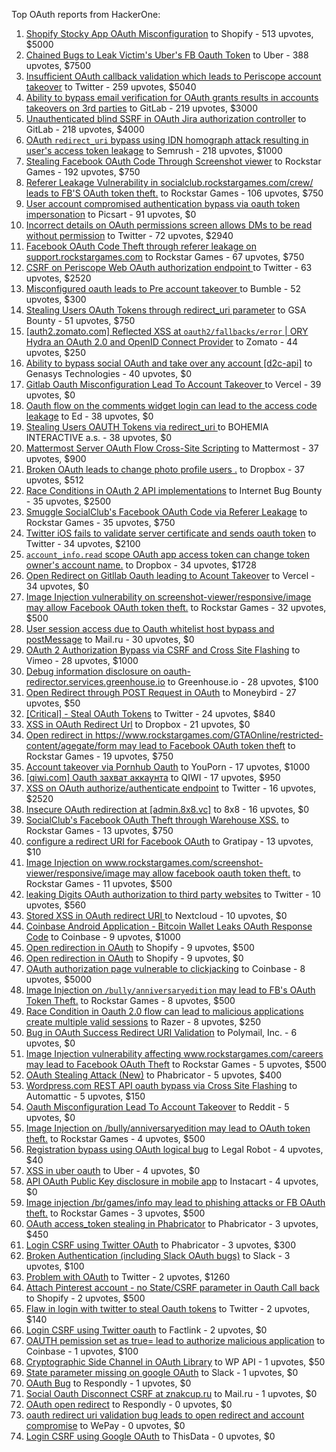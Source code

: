 Top OAuth reports from HackerOne:

1. [Shopify Stocky App OAuth Misconfiguration](https://hackerone.com/reports/740989) to Shopify - 513 upvotes, $5000
2. [Chained Bugs to Leak Victim's Uber's FB Oauth Token](https://hackerone.com/reports/202781) to Uber - 388 upvotes, $7500
3. [Insufficient OAuth callback validation which leads to Periscope account takeover](https://hackerone.com/reports/110293) to Twitter - 259 upvotes, $5040
4. [Ability to bypass email verification for OAuth grants results in accounts takeovers on 3rd parties](https://hackerone.com/reports/922456) to GitLab - 219 upvotes, $3000
5. [Unauthenticated blind SSRF in OAuth Jira authorization controller](https://hackerone.com/reports/398799) to GitLab - 218 upvotes, $4000
6. [OAuth `redirect_uri` bypass using IDN homograph attack resulting in user's access token leakage](https://hackerone.com/reports/861940) to Semrush - 218 upvotes, $1000
7. [Stealing Facebook OAuth Code Through Screenshot viewer](https://hackerone.com/reports/488269) to Rockstar Games - 192 upvotes, $750
8. [Referer Leakage Vulnerability in  socialclub.rockstargames.com/crew/ leads to FB'S OAuth token theft.](https://hackerone.com/reports/787160) to Rockstar Games - 106 upvotes, $750
9. [User account compromised authentication bypass via oauth token impersonation](https://hackerone.com/reports/739321) to Picsart - 91 upvotes, $0
10. [Incorrect details on OAuth permissions screen allows DMs to be read without permission](https://hackerone.com/reports/434763) to Twitter - 72 upvotes, $2940
11. [Facebook OAuth Code Theft through referer leakage on support.rockstargames.com](https://hackerone.com/reports/482743) to Rockstar Games - 67 upvotes, $750
12. [CSRF on Periscope Web OAuth authorization endpoint ](https://hackerone.com/reports/215381) to Twitter - 63 upvotes, $2520
13. [Misconfigured oauth leads to Pre account takeover ](https://hackerone.com/reports/1074047) to Bumble - 52 upvotes, $300
14. [Stealing Users OAuth Tokens through redirect_uri parameter](https://hackerone.com/reports/665651) to GSA Bounty - 51 upvotes, $750
15. [[auth2.zomato.com] Reflected XSS at `oauth2/fallbacks/error` | ORY Hydra an OAuth 2.0 and OpenID Connect Provider](https://hackerone.com/reports/456333) to Zomato - 44 upvotes, $250
16. [Ability to bypass social OAuth and take over any account [d2c-api]](https://hackerone.com/reports/729960) to Genasys Technologies - 40 upvotes, $0
17. [Gitlab Oauth Misconfiguration Lead To Account Takeover ](https://hackerone.com/reports/541701) to Vercel - 39 upvotes, $0
18. [Oauth flow on the comments widget login can lead to the access code leakage](https://hackerone.com/reports/292783) to Ed - 38 upvotes, $0
19. [Stealing Users OAUTH Tokens via redirect_uri ](https://hackerone.com/reports/405100) to BOHEMIA INTERACTIVE a.s. - 38 upvotes, $0
20. [Mattermost Server OAuth Flow Cross-Site Scripting](https://hackerone.com/reports/1216203) to Mattermost - 37 upvotes, $900
21. [Broken OAuth leads to change photo profile users .](https://hackerone.com/reports/642475) to Dropbox - 37 upvotes, $512
22. [Race Conditions in OAuth 2 API implementations](https://hackerone.com/reports/55140) to Internet Bug Bounty - 35 upvotes, $2500
23. [Smuggle SocialClub's Facebook OAuth Code via Referer Leakage](https://hackerone.com/reports/342709) to Rockstar Games - 35 upvotes, $750
24. [Twitter iOS fails to validate server certificate and sends oauth token](https://hackerone.com/reports/168538) to Twitter - 34 upvotes, $2100
25. [`account_info.read` scope OAuth app access token can change token owner's account name.](https://hackerone.com/reports/1031240) to Dropbox - 34 upvotes, $1728
26. [Open Redirect on Gitllab Oauth leading to Acount Takeover](https://hackerone.com/reports/677617) to Vercel - 34 upvotes, $0
27. [Image Injection vulnerability on screenshot-viewer/responsive/image may allow Facebook OAuth token theft.](https://hackerone.com/reports/655288) to Rockstar Games - 32 upvotes, $500
28. [User session access due to Oauth whitelist host bypass and postMessage](https://hackerone.com/reports/875938) to Mail.ru - 30 upvotes, $0
29. [OAuth 2 Authorization Bypass via CSRF and Cross Site Flashing](https://hackerone.com/reports/136582) to Vimeo - 28 upvotes, $1000
30. [Debug information disclosure on oauth-redirector.services.greenhouse.io](https://hackerone.com/reports/315205) to Greenhouse.io - 28 upvotes, $100
31. [Open Redirect through POST Request in OAuth](https://hackerone.com/reports/1129761) to Moneybird - 27 upvotes, $50
32. [[Critical] - Steal OAuth Tokens](https://hackerone.com/reports/131202) to Twitter - 24 upvotes, $840
33. [XSS in OAuth Redirect Url](https://hackerone.com/reports/163707) to Dropbox - 21 upvotes, $0
34. [Open redirect in https://www.rockstargames.com/GTAOnline/restricted-content/agegate/form may lead to Facebook OAuth token theft](https://hackerone.com/reports/798121) to Rockstar Games - 19 upvotes, $750
35. [Account takeover via Pornhub Oauth](https://hackerone.com/reports/192648) to YouPorn - 17 upvotes, $1000
36. [[qiwi.com] Oauth захват аккаунта](https://hackerone.com/reports/159507) to QIWI - 17 upvotes, $950
37. [XSS on OAuth authorize/authenticate endpoint](https://hackerone.com/reports/87040) to Twitter - 16 upvotes, $2520
38. [Insecure OAuth redirection at [admin.8x8.vc]](https://hackerone.com/reports/770548) to 8x8 - 16 upvotes, $0
39. [SocialClub's Facebook OAuth Theft through Warehouse XSS.](https://hackerone.com/reports/316948) to Rockstar Games - 13 upvotes, $750
40. [configure a redirect URI for Facebook OAuth](https://hackerone.com/reports/140432) to Gratipay - 13 upvotes, $10
41. [Image Injection on www.rockstargames.com/screenshot-viewer/responsive/image may allow facebook oauth token theft.](https://hackerone.com/reports/497655) to Rockstar Games - 11 upvotes, $500
42. [leaking Digits OAuth authorization to third party websites](https://hackerone.com/reports/166942) to Twitter - 10 upvotes, $560
43. [Stored XSS in OAuth redirect URI ](https://hackerone.com/reports/261138) to Nextcloud - 10 upvotes, $0
44. [Coinbase Android Application - Bitcoin Wallet Leaks OAuth Response Code](https://hackerone.com/reports/5314) to Coinbase - 9 upvotes, $1000
45. [Open redirection in OAuth](https://hackerone.com/reports/55525) to Shopify - 9 upvotes, $500
46. [Open redirection in OAuth](https://hackerone.com/reports/405697) to Shopify - 9 upvotes, $0
47. [OAuth authorization page vulnerable to clickjacking](https://hackerone.com/reports/65825) to Coinbase - 8 upvotes, $5000
48. [Image Injection on `/bully/anniversaryedition` may lead to FB's OAuth Token Theft.](https://hackerone.com/reports/659784) to Rockstar Games - 8 upvotes, $500
49. [Race Condition in Oauth 2.0 flow can lead to malicious applications create multiple valid sessions](https://hackerone.com/reports/699112) to Razer - 8 upvotes, $250
50. [Bug in OAuth Success Redirect URI Validation](https://hackerone.com/reports/753547) to Polymail, Inc. - 6 upvotes, $0
51. [Image Injection vulnerability affecting www.rockstargames.com/careers may lead to Facebook OAuth Theft](https://hackerone.com/reports/491654) to Rockstar Games - 5 upvotes, $500
52. [OAuth Stealing Attack (New)](https://hackerone.com/reports/3930) to Phabricator - 5 upvotes, $400
53. [Wordpress.com REST API oauth bypass via Cross Site Flashing](https://hackerone.com/reports/176308) to Automattic - 5 upvotes, $150
54. [Oauth Misconfiguration Lead To Account Takeover](https://hackerone.com/reports/1212374) to Reddit - 5 upvotes, $0
55. [Image Injection on /bully/anniversaryedition may lead to OAuth token theft.](https://hackerone.com/reports/498358) to Rockstar Games - 4 upvotes, $500
56. [Registration bypass using OAuth logical bug](https://hackerone.com/reports/64946) to Legal Robot - 4 upvotes, $40
57. [XSS in uber oauth](https://hackerone.com/reports/131052) to Uber - 4 upvotes, $0
58. [API OAuth Public Key disclosure in mobile app](https://hackerone.com/reports/160120) to Instacart - 4 upvotes, $0
59. [Image injection /br/games/info may lead to phishing attacks or FB OAuth theft.](https://hackerone.com/reports/510388) to Rockstar Games - 3 upvotes, $500
60. [OAuth access_token stealing in Phabricator](https://hackerone.com/reports/3596) to Phabricator - 3 upvotes, $450
61. [Login CSRF using Twitter OAuth](https://hackerone.com/reports/2228) to Phabricator - 3 upvotes, $300
62. [Broken Authentication (including Slack OAuth bugs)](https://hackerone.com/reports/2559) to Slack - 3 upvotes, $100
63. [Problem with OAuth](https://hackerone.com/reports/46485) to Twitter - 2 upvotes, $1260
64. [Attach Pinterest account - no State/CSRF parameter in Oauth Call back](https://hackerone.com/reports/111218) to Shopify - 2 upvotes, $500
65. [Flaw in login with twitter to steal Oauth tokens](https://hackerone.com/reports/44492) to Twitter - 2 upvotes, $140
66. [Login CSRF using Twitter oauth](https://hackerone.com/reports/13555) to Factlink - 2 upvotes, $0
67. [OAUTH pemission set as true= lead to authorize malicious application](https://hackerone.com/reports/87561) to Coinbase - 1 upvotes, $100
68. [Cryptographic Side Channel in OAuth Library](https://hackerone.com/reports/31168) to WP API - 1 upvotes, $50
69. [State parameter missing on google OAuth](https://hackerone.com/reports/2688) to Slack - 1 upvotes, $0
70. [OAuth Bug](https://hackerone.com/reports/9460) to Respondly - 1 upvotes, $0
71. [Social Oauth Disconnect CSRF at znakcup.ru](https://hackerone.com/reports/1074869) to Mail.ru - 1 upvotes, $0
72. [OAuth open redirect](https://hackerone.com/reports/7900) to Respondly - 0 upvotes, $0
73. [oauth redirect uri validation bug leads to open redirect and account compromise](https://hackerone.com/reports/20661) to WePay - 0 upvotes, $0
74. [Login CSRF using Google OAuth](https://hackerone.com/reports/118737) to ThisData - 0 upvotes, $0
